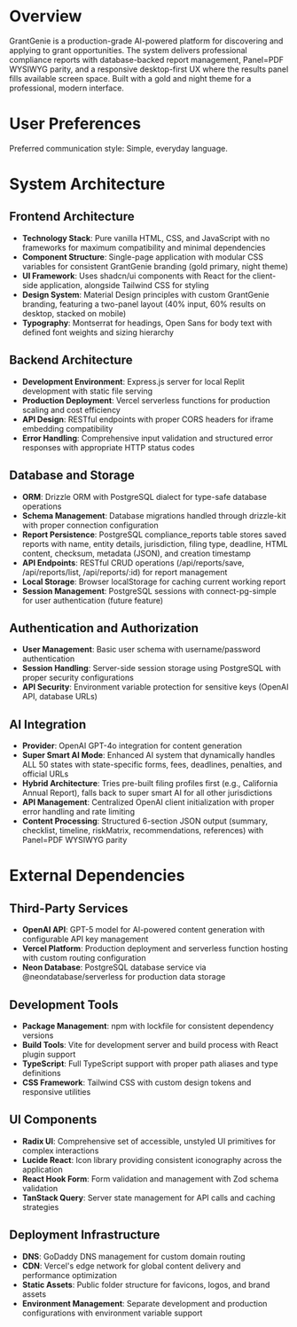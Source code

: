 # Overview

GrantGenie is a production-grade AI-powered platform for discovering and applying to grant opportunities. The system delivers professional compliance reports with database-backed report management, Panel=PDF WYSIWYG parity, and a responsive desktop-first UX where the results panel fills available screen space. Built with a gold and night theme for a professional, modern interface.

# User Preferences

Preferred communication style: Simple, everyday language.

# System Architecture

## Frontend Architecture
- **Technology Stack**: Pure vanilla HTML, CSS, and JavaScript with no frameworks for maximum compatibility and minimal dependencies
- **Component Structure**: Single-page application with modular CSS variables for consistent GrantGenie branding (gold primary, night theme)
- **UI Framework**: Uses shadcn/ui components with React for the client-side application, alongside Tailwind CSS for styling
- **Design System**: Material Design principles with custom GrantGenie branding, featuring a two-panel layout (40% input, 60% results on desktop, stacked on mobile)
- **Typography**: Montserrat for headings, Open Sans for body text with defined font weights and sizing hierarchy

## Backend Architecture
- **Development Environment**: Express.js server for local Replit development with static file serving
- **Production Deployment**: Vercel serverless functions for production scaling and cost efficiency
- **API Design**: RESTful endpoints with proper CORS headers for iframe embedding compatibility
- **Error Handling**: Comprehensive input validation and structured error responses with appropriate HTTP status codes

## Database and Storage
- **ORM**: Drizzle ORM with PostgreSQL dialect for type-safe database operations
- **Schema Management**: Database migrations handled through drizzle-kit with proper connection configuration
- **Report Persistence**: PostgreSQL compliance_reports table stores saved reports with name, entity details, jurisdiction, filing type, deadline, HTML content, checksum, metadata (JSON), and creation timestamp
- **API Endpoints**: RESTful CRUD operations (/api/reports/save, /api/reports/list, /api/reports/:id) for report management
- **Local Storage**: Browser localStorage for caching current working report
- **Session Management**: PostgreSQL sessions with connect-pg-simple for user authentication (future feature)

## Authentication and Authorization
- **User Management**: Basic user schema with username/password authentication
- **Session Handling**: Server-side session storage using PostgreSQL with proper security configurations
- **API Security**: Environment variable protection for sensitive keys (OpenAI API, database URLs)

## AI Integration
- **Provider**: OpenAI GPT-4o integration for content generation
- **Super Smart AI Mode**: Enhanced AI system that dynamically handles ALL 50 states with state-specific forms, fees, deadlines, penalties, and official URLs
- **Hybrid Architecture**: Tries pre-built filing profiles first (e.g., California Annual Report), falls back to super smart AI for all other jurisdictions
- **API Management**: Centralized OpenAI client initialization with proper error handling and rate limiting
- **Content Processing**: Structured 6-section JSON output (summary, checklist, timeline, riskMatrix, recommendations, references) with Panel=PDF WYSIWYG parity

# External Dependencies

## Third-Party Services
- **OpenAI API**: GPT-5 model for AI-powered content generation with configurable API key management
- **Vercel Platform**: Production deployment and serverless function hosting with custom routing configuration
- **Neon Database**: PostgreSQL database service via @neondatabase/serverless for production data storage

## Development Tools
- **Package Management**: npm with lockfile for consistent dependency versions
- **Build Tools**: Vite for development server and build process with React plugin support
- **TypeScript**: Full TypeScript support with proper path aliases and type definitions
- **CSS Framework**: Tailwind CSS with custom design tokens and responsive utilities

## UI Components
- **Radix UI**: Comprehensive set of accessible, unstyled UI primitives for complex interactions
- **Lucide React**: Icon library providing consistent iconography across the application
- **React Hook Form**: Form validation and management with Zod schema validation
- **TanStack Query**: Server state management for API calls and caching strategies

## Deployment Infrastructure
- **DNS**: GoDaddy DNS management for custom domain routing
- **CDN**: Vercel's edge network for global content delivery and performance optimization
- **Static Assets**: Public folder structure for favicons, logos, and brand assets
- **Environment Management**: Separate development and production configurations with environment variable support